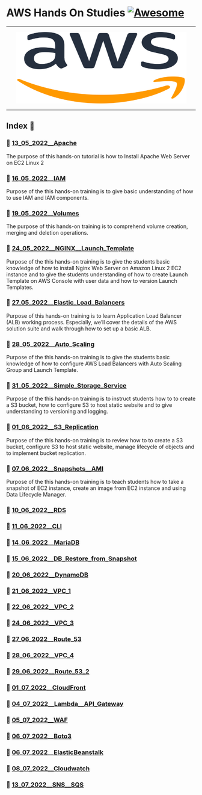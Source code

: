 AWS Hands On Studies  [![Awesome](https://cdn.rawgit.com/sindresorhus/awesome/d7305f38d29fed78fa85652e3a63e154dd8e8829/media/badge.svg)](https://github.com/sindresorhus/awesome)
===============
<hr>

<p align="center">
    <img alt="Python" src="https://raw.githubusercontent.com/medipnegiz/linux_cheat_sheet/main/Img/aws.svg" height="190" width="455">
</p>
<hr>

## Index 📜

### 🔖 [13_05_2022__Apache](https://github.com/medipnegiz/aws_hands_on/blob/main/13_05_2022__Apache/apache%20install.sh)
The purpose of this hands-on tutorial is how to Install Apache Web Server on EC2 Linux 2

### 🔖 [16_05_2022__IAM](https://github.com/medipnegiz/aws_hands_on/blob/main/16_05_2022__IAM/IAM%20.md)
Purpose of the this hands-on training is to give basic understanding of how to use IAM and IAM components.

### 🔖 [19_05_2022__Volumes](https://github.com/medipnegiz/aws_hands_on/tree/main/19_05_2022_Volumes)
The purpose of this hands-on training is to comprehend volume creation, merging and deletion operations.

### 🔖 [24_05_2022__NGINX__Launch_Template](https://github.com/medipnegiz/aws_hands_on/tree/main/24_05_2022_NGINX__Launch_Template)
Purpose of the this hands-on training is to give the students basic knowledge of how to install Nginx Web Server on Amazon Linux 2 EC2 instance and to give the students understanding of how to create Launch Template on AWS Console with user data and how to version Launch Templates.

### 🔖 [27_05_2022__Elastic_Load_Balancers](https://github.com/medipnegiz/aws_hands_on/blob/main/27_05_2022__Elastic_Load_Balancers/Elastic_Load_Balancer.md)
Purpose of this hands-on training is to learn Application Load Balancer (ALB) working process. Especially, we’ll cover the details of the AWS solution suite and walk through how to set up a basic ALB.

### 🔖 [28_05_2022__Auto_Scaling](https://github.com/medipnegiz/aws_hands_on/blob/main/28_05_2022__Auto_Scaling/Auto_Scaling.md)
Purpose of the this hands-on training is to give the students basic knowledge of how to configure AWS Load Balancers with Auto Scaling Group and Launch Template.

### 🔖 [31_05_2022__Simple_Storage_Service](https://github.com/medipnegiz/aws_hands_on/tree/main/31_05_2022__Simple_Storage_Service)
Purpose of the this hands-on training is to instruct students how to to create a S3 bucket, how to configure S3 to host static website and to give understanding to versioning and logging.

### 🔖 [01_06_2022__S3_Replication](https://github.com/medipnegiz/aws_hands_on/tree/main/01_06_2022__S3_Replication)
Purpose of the this hands-on training is to review how to to create a S3 bucket, configure S3 to host static website, manage lifecycle of objects and to implement bucket replication.

### 🔖 [07_06_2022__Snapshots__AMI](https://github.com/medipnegiz/aws_hands_on/blob/main/07_06_2022__Snapshots__AMI/Snapshots_AMI.md)
Purpose of the this hands-on training is to teach students how to take a snapshot of EC2 instance, create an image from EC2 instance and using Data Lifecycle Manager.

### 🔖 [10_06_2022__RDS](https://github.com/medipnegiz/aws_hands_on/blob/main/10_06_2022__RDS/Relational_Database.md)
### 🔖 [11_06_2022__CLI](https://github.com/medipnegiz/aws_hands_on/blob/main/11_06_2022__CLI/Command_Line_Interface.sh)
### 🔖 [14_06_2022__MariaDB](https://github.com/medipnegiz/aws_hands_on/tree/main/14_06_2022__MariaDB)
### 🔖 [15_06_2022__DB_Restore_from_Snapshot](https://github.com/medipnegiz/aws_hands_on/tree/main/15_06_2022__DB_Restore_from_Snapshot)
### 🔖 [20_06_2022__DynamoDB](https://github.com/medipnegiz/aws_hands_on/tree/main/20_06_2022__DynamoDB)
### 🔖 [21_06_2022__VPC_1](https://github.com/medipnegiz/aws_hands_on/blob/main/21_06_2022__VPC_1/Virtual_Privat_Cloud_1.md)
### 🔖 [22_06_2022__VPC_2](https://github.com/medipnegiz/aws_hands_on/blob/main/22_06_2022__VPC_2/Virtual_Private_Cloud_2.md)
### 🔖 [24_06_2022__VPC_3](https://github.com/medipnegiz/aws_hands_on/tree/main/24_06_2022__VPC_3)
### 🔖 [27_06_2022__Route_53](https://github.com/medipnegiz/aws_hands_on/tree/main/27_06_2022__Route_53)
### 🔖 [28_06_2022__VPC_4](https://github.com/medipnegiz/aws_hands_on/blob/main/28_06_2022__VPC_4/VPC4-LAMP-NACL.sh)
### 🔖 [29_06_2022__Route_53_2](https://github.com/medipnegiz/aws_hands_on/tree/main/29_06_2022__Route_53_2)
### 🔖 [01_07_2022__CloudFront](https://github.com/medipnegiz/aws_hands_on/tree/main/01_07_2022__CloudFront)
### 🔖 [04_07_2022__Lambda__API_Gateway](https://github.com/medipnegiz/aws_hands_on/blob/main/04_07_2022__Lambda__API_Gateway/Lambda_API_Gateway.md)
### 🔖 [05_07_2022__WAF](https://github.com/medipnegiz/aws_hands_on/blob/main/05_07_2022__WAF/AWS_Security_WAF.md)
### 🔖 [06_07_2022__Boto3](https://github.com/medipnegiz/aws_hands_on/blob/main/06_07_2022__Boto3/Boto3.md)
### 🔖 [06_07_2022__ElasticBeanstalk](https://github.com/medipnegiz/aws_hands_on/tree/main/06_07_2022__ElasticBeanstalk)
### 🔖 [08_07_2022__Cloudwatch](https://github.com/medipnegiz/aws_hands_on/blob/main/08_07_2022__Cloudwatch/CloudWatch.md)
### 🔖 [13_07_2022__SNS__SQS]()
